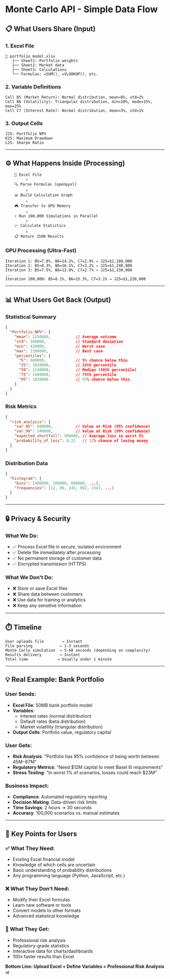 # Monte Carlo API - Simple Data Flow

## 📋 **What Users Share (Input)**

### **1. Excel File**
```
📁 portfolio_model.xlsx
   ├── Sheet1: Portfolio weights
   ├── Sheet2: Market data  
   ├── Sheet3: Calculations
   └── Formulas: =SUM(), =VLOOKUP(), etc.
```

### **2. Variable Definitions**
```
Cell B5 (Market Return): Normal distribution, mean=8%, std=2%
Cell B6 (Volatility): Triangular distribution, min=10%, mode=15%, max=25%
Cell C7 (Interest Rate): Normal distribution, mean=3%, std=1%
```

### **3. Output Cells**
```
J25: Portfolio NPV
K25: Maximum Drawdown
L25: Sharpe Ratio
```

---

## ⚙️ **What Happens Inside (Processing)**

```
    📁 Excel File
         ↓
    🔍 Parse Formulas (openpyxl)
         ↓  
    📊 Build Calculation Graph
         ↓
    🎮 Transfer to GPU Memory
         ↓
    ⚡ Run 100,000 Simulations in Parallel
         ↓
    📈 Calculate Statistics
         ↓
    📋 Return JSON Results
```

### **GPU Processing (Ultra-Fast)**
```
Iteration 1: B5=7.8%, B6=14.2%, C7=2.9% → J25=$1,180,000
Iteration 2: B5=8.3%, B6=16.1%, C7=3.2% → J25=$1,240,000
Iteration 3: B5=7.5%, B6=12.8%, C7=2.7% → J25=$1,150,000
...
Iteration 100,000: B5=8.1%, B6=15.3%, C7=3.1% → J25=$1,220,000
```

---

## 📊 **What Users Get Back (Output)**

### **Statistical Summary**
```json
{
  "Portfolio_NPV": {
    "mean": 1250000,           // Average outcome
    "std": 340000,             // Standard deviation
    "min": 420000,             // Worst case
    "max": 2180000,            // Best case
    "percentiles": {
      "5": 680000,             // 5% chance below this
      "25": 1020000,           // 25th percentile
      "50": 1240000,           // Median (50th percentile)
      "75": 1480000,           // 75th percentile  
      "95": 1820000            // 95% chance below this
    }
  }
}
```

### **Risk Metrics**
```json
{
  "risk_analysis": {
    "var_95": 680000,          // Value at Risk (95% confidence)
    "var_99": 540000,          // Value at Risk (99% confidence)
    "expected_shortfall": 590000, // Average loss in worst 5%
    "probability_of_loss": 0.12   // 12% chance of losing money
  }
}
```

### **Distribution Data** 
```json
{
  "histogram": {
    "bins": [400000, 500000, 600000, ...],
    "frequencies": [12, 89, 245, 892, 1547, ...]
  }
}
```

---

## 🔒 **Privacy & Security**

### **What We Do:**
- ✅ Process Excel file in secure, isolated environment
- ✅ Delete file immediately after processing
- ✅ No permanent storage of customer data
- ✅ Encrypted transmission (HTTPS)

### **What We Don't Do:**
- ❌ Store or save Excel files
- ❌ Share data between customers
- ❌ Use data for training or analytics
- ❌ Keep any sensitive information

---

## ⏱️ **Timeline**

```
User uploads file        → Instant
File parsing            → 1-3 seconds  
Monte Carlo simulation  → 5-60 seconds (depending on complexity)
Results delivery        → Instant
Total time             → Usually under 1 minute
```

---

## 💡 **Real Example: Bank Portfolio**

### **User Sends:**
- **Excel File**: 50MB bank portfolio model
- **Variables**: 
  - Interest rates (normal distribution)
  - Default rates (beta distribution)  
  - Market volatility (triangular distribution)
- **Output Cells**: Portfolio value, regulatory capital

### **User Gets:**
- **Risk Analysis**: "Portfolio has 95% confidence of being worth between $45M-$67M"
- **Regulatory Metrics**: "Need $12M capital to meet Basel III requirements"
- **Stress Testing**: "In worst 1% of scenarios, losses could reach $23M"

### **Business Impact:**
- **Compliance**: Automated regulatory reporting
- **Decision Making**: Data-driven risk limits
- **Time Savings**: 2 hours → 30 seconds
- **Accuracy**: 100,000 scenarios vs. manual estimates

---

## 🎯 **Key Points for Users**

### **✅ What They Need:**
- Existing Excel financial model
- Knowledge of which cells are uncertain
- Basic understanding of probability distributions
- Any programming language (Python, JavaScript, etc.)

### **❌ What They Don't Need:**
- Modify their Excel formulas
- Learn new software or tools
- Convert models to other formats
- Advanced statistical knowledge

### **🚀 What They Get:**
- Professional risk analysis
- Regulatory-grade statistics
- Interactive data for charts/dashboards
- 100x faster results than Excel

**Bottom Line: Upload Excel + Define Variables = Professional Risk Analysis** 📊
